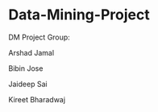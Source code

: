 # Data-Mining-Project

DM Project Group:

Arshad Jamal

Bibin Jose 

Jaideep Sai 

Kireet Bharadwaj 
